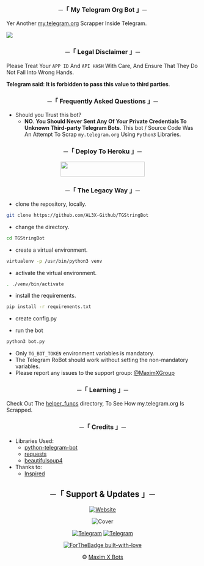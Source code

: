 <h3 align="center">
    ─「 My Telegram Org Bot 」─
</h3>

Yer Another [my.telegram.org](https://my.telegram.org/auth) Scrapper Inside Telegram.

<img src="https://te.legra.ph/file/0c13eb00aaba21dd2f541.jpg">

<h3 align="center">
    ─「 Legal Disclaimer 」─
</h3>

Please Treat Your `APP ID` And `API HASH` With Care, And Ensure That They Do Not Fall Into Wrong Hands.

**Telegram said**: __It is forbidden to pass this value to third parties__.

<h3 align="center">
    ─「 Frequently Asked Questions 」─
</h3>

- Should you Trust this bot?
  - **NO**. __You Should Never Sent Any Of Your Private Credentials To Unknown Third-party Telegram Bots__. This bot / Source Code Was An Attempt To Scrap `my.telegram.org` Using `Python3` Libraries.


<h3 align="center">
    ─「 Deploy To Heroku 」─
</h3>

<p align="center"><a href="https://dashboard.heroku.com/new?template=https://github.com/AL3X-Github/TGStringBot"> <img src="https://img.shields.io/badge/Deploy%20On%20Heroku-black?style=for-the-badge&logo=heroku" width="220" height="38.45"/></a></p>


<h3 align="center">
    ─「 The Legacy Way 」─
</h3>

- clone the repository, locally.
```sh
git clone https://github.com/AL3X-Github/TGStringBot
```

- change the directory.
```sh
cd TGStringBot
```

- create a virtual environment.
```sh
virtualenv -p /usr/bin/python3 venv
```

- activate the virtual environment.
```sh
. ./venv/bin/activate
```

- install the requirements.
```sh
pip install -r requirements.txt
```

- create config.py

- run the bot
```sh
python3 bot.py
```


- Only `TG_BOT_TOKEN` environment variables is mandatory.
- The Telegram RoBot should work without setting the non-mandatory variables.
- Please report any issues to the support group: [@MaximXGroup](https://telegram.dog/MaximXGroup)


<h3 align="center">
    ─「 Learning 」─
</h3>

Check Out The [helper_funcs](https://github.com/AL3X-Github/TGStringBot/tree/main/helper_funcs) directory, To See How my.telegram.org Is Scrapped.

<h3 align="center">
    ─「 Credits 」─
</h3>

- Libraries Used:
  - [python-telegram-bot](https://github.com/AL3X-Github/TGStringBot)
  - [requests](https://github.com/psf/requests)
  - [beautifulsoup4](https://pypi.org/project/beautifulsoup4)
- Thanks to:
  - [Inspired](https://telegram.dog/SpEcHlDe)

<h2 align="center">
    ─「 Support & Updates 」─
</h2>

<div align="center">

<p align="center"><a href="https://github.com/AL3X-Github"><img alt="Website" src="https://img.shields.io/badge/ㅤPowered By I𝗓υɱi 和泉ㅤ-blue"></a></p>


![Cover](https://te.legra.ph/file/601cfb397a19f503c9265.jpg)

</div>

<div align="center">


[![Telegram](https://img.shields.io/badge/Group-%232C3454?style=for-the-badge&logo=telegram&logoColor=white)](https://telegram.dog/MaximXGroup) [![Telegram](https://img.shields.io/badge/Channel-%232C3454?style=for-the-badge&logo=telegram&logoColor=white)](https://telegram.dog/MaximXChannels)

[![ForTheBadge built-with-love](http://ForTheBadge.com/images/badges/built-with-love.svg)](https://github.com/AL3X-Github)


© [Maxim X Bots](https://telegram.dog/MaximXBots)

</div>

